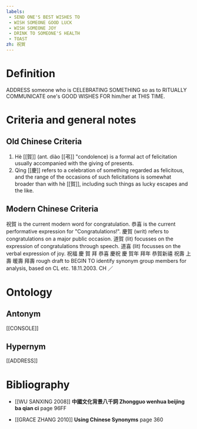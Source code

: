 ```yaml
---
labels: 
 - SEND ONE'S BEST WISHES TO
 - WISH SOMEONE GOOD LUCK
 - WISH SOMEONE JOY
 - DRINK TO SOMEONE'S HEALTH
 - TOAST
zh: 祝賀
---
```


# Definition
ADDRESS someone who is CELEBRATING SOMETHING so as to RITUALLY COMMUNICATE one's GOOD WISHES FOR him/her at THIS TIME.
# Criteria and general notes
## Old Chinese Criteria
1. Hè [[賀]] (ant. diào [[弔]] "condolence) is a formal act of felicitation usually accompanied with the giving of presents.
2. Qìng [[慶]] refers to a celebration of something regarded as felicitous, and the range of the occasions of such felicitations is somewhat broader than with hè [[賀]], including such things as lucky escapes and the like.
## Modern Chinese Criteria
祝賀 is the current modern word for congratulation.
恭喜 is the current performative expression for "Congratulations!".
慶賀 (writ) refers to congratulations on a major public occasion.
道賀 (lit) focusses on the expression of congratulations through speech.
道喜 (lit) focusses on the verbal expression of joy.
祝福
慶
賀
拜
恭喜
慶祝
慶
賀年
拜年
恭賀新禧
祝壽
上壽
暖壽
拜壽
rough draft to BEGIN TO identify synonym group members for analysis, based on CL etc. 18.11.2003. CH ／
# Ontology

## Antonym
[[CONSOLE]]
## Hypernym
[[ADDRESS]]
# Bibliography
- [[WU SANXING 2008]]
**中國文化背景八千詞 Zhongguo wenhua beijing ba qian ci** page 96FF

- [[GRACE ZHANG 2010]]
**Using Chinese Synonyms** page 360
